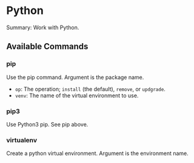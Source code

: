 # Python

Summary: Work with Python.

## Available Commands

### pip

Use the pip command. Argument is the package name.

- `op`: The operation; `install` (the default), `remove`, or `updgrade`.
- `venv`: The name of the virtual environment to use.

### pip3

Use Python3 pip. See pip above.

### virtualenv

Create a python virtual environment. Argument is the environment name.
